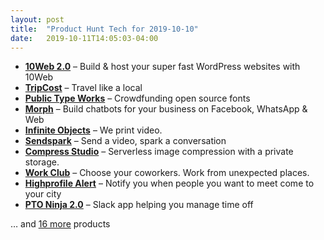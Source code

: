 ```yaml
---
layout: post
title:  "Product Hunt Tech for 2019-10-10"
date:   2019-10-11T14:05:03-04:00
---
```


* **[10Web 2.0](https://www.producthunt.com/posts/10web-2-0?utm_campaign=producthunt-api&utm_medium=api&utm_source=Application%3A+Daily+Digest+RSS+%28ID%3A+3202%29)** – Build & host your super fast WordPress websites with 10Web
* **[TripCost](https://www.producthunt.com/posts/tripcost?utm_campaign=producthunt-api&utm_medium=api&utm_source=Application%3A+Daily+Digest+RSS+%28ID%3A+3202%29)** – Travel like a local
* **[Public Type Works](https://www.producthunt.com/posts/public-type-works?utm_campaign=producthunt-api&utm_medium=api&utm_source=Application%3A+Daily+Digest+RSS+%28ID%3A+3202%29)** – Crowdfunding open source fonts
* **[Morph](https://www.producthunt.com/posts/morph-3?utm_campaign=producthunt-api&utm_medium=api&utm_source=Application%3A+Daily+Digest+RSS+%28ID%3A+3202%29)** – Build chatbots for your business on Facebook, WhatsApp & Web
* **[Infinite Objects](https://www.producthunt.com/posts/infinite-objects?utm_campaign=producthunt-api&utm_medium=api&utm_source=Application%3A+Daily+Digest+RSS+%28ID%3A+3202%29)** – We print video.
* **[Sendspark](https://www.producthunt.com/posts/sendspark?utm_campaign=producthunt-api&utm_medium=api&utm_source=Application%3A+Daily+Digest+RSS+%28ID%3A+3202%29)** – Send a video, spark a conversation
* **[Compress Studio](https://www.producthunt.com/posts/compress-studio?utm_campaign=producthunt-api&utm_medium=api&utm_source=Application%3A+Daily+Digest+RSS+%28ID%3A+3202%29)** – Serverless image compression with a private storage.
* **[Work Club](https://www.producthunt.com/posts/work-club?utm_campaign=producthunt-api&utm_medium=api&utm_source=Application%3A+Daily+Digest+RSS+%28ID%3A+3202%29)** – Choose your coworkers. Work from unexpected places.
* **[Highprofile Alert](https://www.producthunt.com/posts/highprofile-alert?utm_campaign=producthunt-api&utm_medium=api&utm_source=Application%3A+Daily+Digest+RSS+%28ID%3A+3202%29)** – Notify you when people you want to meet come to your city
* **[PTO Ninja 2.0](https://www.producthunt.com/posts/pto-ninja-2-0?utm_campaign=producthunt-api&utm_medium=api&utm_source=Application%3A+Daily+Digest+RSS+%28ID%3A+3202%29)** – Slack app helping you manage time off

… and [16 more](https://www.producthunt.com/tech) products